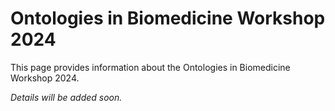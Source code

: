 # Ontologies in Biomedicine Workshop 2024

This page provides information about the Ontologies in Biomedicine Workshop 2024.

*Details will be added soon.* 